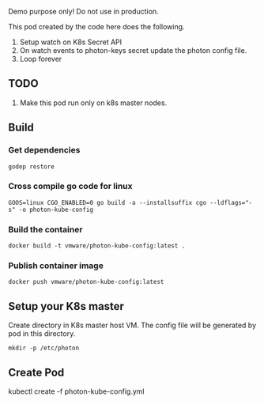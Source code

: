 Demo purpose only! Do not use in production.

This pod created by the code here does the following.

 1. Setup watch on K8s Secret API
 2. On watch events to photon-keys secret update the photon config file.
 3. Loop forever

## TODO
 1. Make this pod run only on k8s master nodes.

## Build

### Get dependencies
```
godep restore
```

### Cross compile go code for linux
```
GOOS=linux CGO_ENABLED=0 go build -a --installsuffix cgo --ldflags="-s" -o photon-kube-config
```

### Build the container
```
docker build -t vmware/photon-kube-config:latest .
```

### Publish container image
```
docker push vmware/photon-kube-config:latest
```

## Setup your K8s master
Create directory in K8s master host VM. The config file will be generated by pod in this directory.
```
mkdir -p /etc/photon
```

## Create Pod
kubectl create -f photon-kube-config.yml
